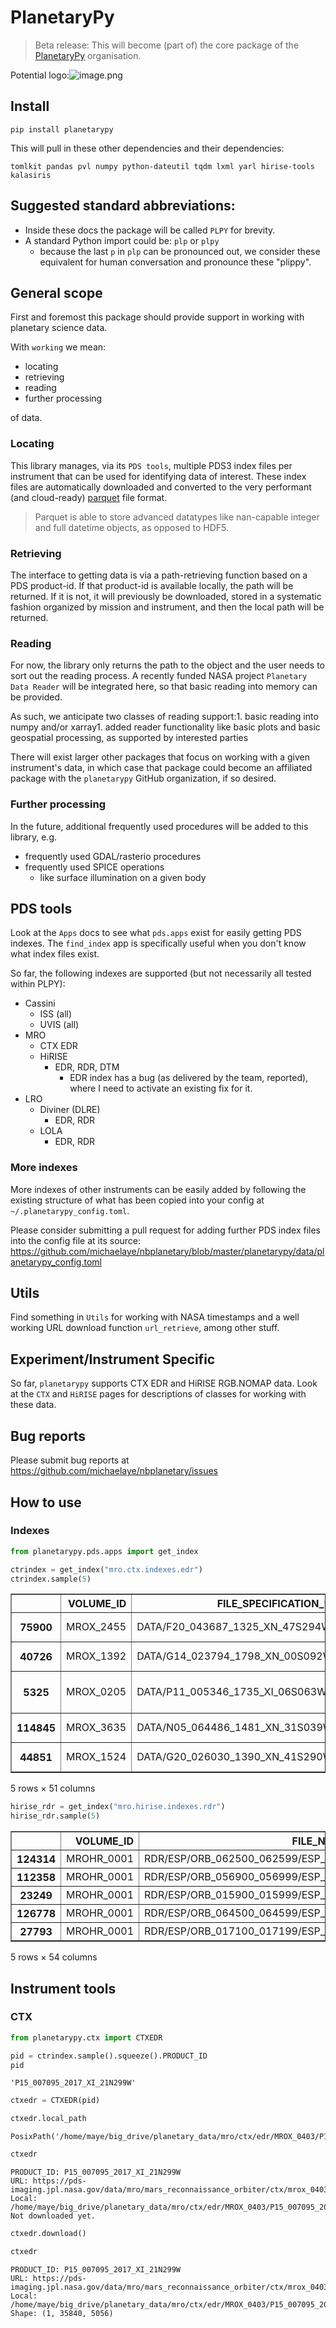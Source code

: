 # PlanetaryPy
> Beta release: This will become (part of) the core package of the <a href='https://planetarypy.org/'>PlanetaryPy</a> organisation.


Potential logo:![image.png](images/epilup_with_python_logo_with_axis.png)

## Install

`pip install planetarypy`

This will pull in these other dependencies and their dependencies:

`tomlkit pandas pvl numpy python-dateutil tqdm lxml yarl hirise-tools kalasiris`


## Suggested standard abbreviations: 
* Inside these docs the package will be called `PLPY` for brevity.
* A standard Python import could be: `plp` or `plpy`
  * because the last `p` in `plp` can be pronounced out, we consider these equivalent for human conversation and pronounce these "plippy".

## General scope

First and foremost this package should provide support in working with planetary science data.

With `working` we mean:

* locating
* retrieving
* reading
* further processing

of data.

### Locating
This library manages, via its `PDS tools`, multiple PDS3 index files per instrument that can be used for identifying data of interest.
These index files are automatically downloaded and converted to the very performant (and cloud-ready) [parquet](https://pandas.pydata.org/pandas-docs/stable/reference/api/pandas.read_parquet.html) file format.
> Parquet is able to store advanced datatypes like nan-capable integer and full datetime objects, as opposed to HDF5.

### Retrieving

The interface to getting data is via a path-retrieving function based on a PDS product-id.
If that product-id is available locally, the path will be returned.
If it is not, it will previously be downloaded, stored in a systematic fashion organized by mission and instrument, and then the local path will be returned.

### Reading
For now, the library only returns the path to the object and the user needs to sort out the reading process.
A recently funded NASA project `Planetary Data Reader` will be integrated here, so that basic reading into memory can be provided.

As such, we anticipate two classes of reading support:1. basic reading into numpy and/or xarray1. added reader functionality like basic plots and basic geospatial processing, as supported by interested parties

There will exist larger other packages that focus on working with a given instrument's data, in which case that package could become an affiliated package with the `planetarypy` GitHub organization, if so desired.

### Further processing
In the future, additional frequently used procedures will be added to this library, e.g.
* frequently used GDAL/rasterio procedures
* frequently used SPICE operations
  * like surface illumination on a given body

## PDS tools

Look at the `Apps` docs to see what `pds.apps` exist for easily getting PDS indexes.
The `find_index` app is specifically useful when you don't know what index files exist.

So far, the following indexes are supported (but not necessarily all tested within PLPY):

* Cassini
  * ISS (all)
  * UVIS (all)
* MRO
  * CTX
      EDR
  * HiRISE
    * EDR, RDR, DTM
      * EDR index has a bug (as delivered by the team, reported), where I need to activate an existing fix for it.
* LRO
  * Diviner (DLRE)
    * EDR, RDR
  * LOLA
    * EDR, RDR
    
### More indexes
More indexes of other instruments can be easily added by following the existing structure of what has been copied into your config at `~/.planetarypy_config.toml`.

Please consider submitting a pull request for adding further PDS index files into the config file at its source: https://github.com/michaelaye/nbplanetary/blob/master/planetarypy/data/planetarypy_config.toml

## Utils
Find something in `Utils` for working with NASA timestamps and a well working URL download function `url_retrieve`, among other stuff.

## Experiment/Instrument Specific

So far, `planetarypy` supports CTX EDR and HiRISE RGB.NOMAP data.
Look at the `CTX` and `HiRISE` pages for descriptions of classes for working with these data.

## Bug reports

Please submit bug reports at https://github.com/michaelaye/nbplanetary/issues

## How to use

### Indexes

```python
from planetarypy.pds.apps import get_index
```

```python
ctrindex = get_index("mro.ctx.indexes.edr")
ctrindex.sample(5)
```




<div>
<style scoped>
    .dataframe tbody tr th:only-of-type {
        vertical-align: middle;
    }

    .dataframe tbody tr th {
        vertical-align: top;
    }

    .dataframe thead th {
        text-align: right;
    }
</style>
<table border="1" class="dataframe">
  <thead>
    <tr style="text-align: right;">
      <th></th>
      <th>VOLUME_ID</th>
      <th>FILE_SPECIFICATION_NAME</th>
      <th>ORIGINAL_PRODUCT_ID</th>
      <th>PRODUCT_ID</th>
      <th>IMAGE_TIME</th>
      <th>INSTRUMENT_ID</th>
      <th>INSTRUMENT_MODE_ID</th>
      <th>LINE_SAMPLES</th>
      <th>LINES</th>
      <th>SPATIAL_SUMMING</th>
      <th>...</th>
      <th>SUB_SOLAR_LATITUDE</th>
      <th>SUB_SPACECRAFT_LONGITUDE</th>
      <th>SUB_SPACECRAFT_LATITUDE</th>
      <th>SOLAR_DISTANCE</th>
      <th>SOLAR_LONGITUDE</th>
      <th>LOCAL_TIME</th>
      <th>IMAGE_SKEW_ANGLE</th>
      <th>RATIONALE_DESC</th>
      <th>DATA_QUALITY_DESC</th>
      <th>ORBIT_NUMBER</th>
    </tr>
  </thead>
  <tbody>
    <tr>
      <th>75900</th>
      <td>MROX_2455</td>
      <td>DATA/F20_043687_1325_XN_47S294W.IMG</td>
      <td>4A_04_10DC014000</td>
      <td>F20_043687_1325_XN_47S294W</td>
      <td>2015-11-21 14:14:36.567</td>
      <td>CTX</td>
      <td>NIFL</td>
      <td>5056</td>
      <td>24576</td>
      <td>1</td>
      <td>...</td>
      <td>24.04</td>
      <td>294.73</td>
      <td>-47.57</td>
      <td>249238218.9</td>
      <td>71.38</td>
      <td>15.21</td>
      <td>89.2</td>
      <td>Hellas Planitia</td>
      <td>OK</td>
      <td>43687</td>
    </tr>
    <tr>
      <th>40726</th>
      <td>MROX_1392</td>
      <td>DATA/G14_023794_1798_XN_00S092W.IMG</td>
      <td>4A_04_1076020900</td>
      <td>G14_023794_1798_XN_00S092W</td>
      <td>2011-08-24 13:13:49.110</td>
      <td>CTX</td>
      <td>NIFL</td>
      <td>5056</td>
      <td>43008</td>
      <td>1</td>
      <td>...</td>
      <td>-4.36</td>
      <td>91.79</td>
      <td>-0.23</td>
      <td>229203270.8</td>
      <td>349.83</td>
      <td>14.16</td>
      <td>90.4</td>
      <td>Terrain north of Tithonium Chasma</td>
      <td>OK</td>
      <td>23794</td>
    </tr>
    <tr>
      <th>5325</th>
      <td>MROX_0205</td>
      <td>DATA/P11_005346_1735_XI_06S063W.IMG</td>
      <td>4A_04_1019013500</td>
      <td>P11_005346_1735_XI_06S063W</td>
      <td>2007-09-17 00:20:29.319</td>
      <td>CTX</td>
      <td>ITL</td>
      <td>5056</td>
      <td>52224</td>
      <td>1</td>
      <td>...</td>
      <td>-17.67</td>
      <td>63.21</td>
      <td>-6.51</td>
      <td>217090580.2</td>
      <td>315.16</td>
      <td>14.26</td>
      <td>90.2</td>
      <td>West Juventae Chasma and Ophir Planum</td>
      <td>OK</td>
      <td>5346</td>
    </tr>
    <tr>
      <th>114845</th>
      <td>MROX_3635</td>
      <td>DATA/N05_064486_1481_XN_31S039W.IMG</td>
      <td>4A_04_1146024F00</td>
      <td>N05_064486_1481_XN_31S039W</td>
      <td>2020-04-29 06:06:04.787</td>
      <td>CTX</td>
      <td>NIFL</td>
      <td>3776</td>
      <td>8192</td>
      <td>1</td>
      <td>...</td>
      <td>-5.07</td>
      <td>39.72</td>
      <td>-32.00</td>
      <td>215654598.6</td>
      <td>191.85</td>
      <td>15.94</td>
      <td>90.1</td>
      <td>Crater north of Argyre</td>
      <td>OK</td>
      <td>64486</td>
    </tr>
    <tr>
      <th>44851</th>
      <td>MROX_1524</td>
      <td>DATA/G20_026030_1390_XN_41S290W.IMG</td>
      <td>4A_04_108201CF00</td>
      <td>G20_026030_1390_XN_41S290W</td>
      <td>2012-02-14 18:31:34.526</td>
      <td>CTX</td>
      <td>NIFL</td>
      <td>3776</td>
      <td>21504</td>
      <td>1</td>
      <td>...</td>
      <td>23.91</td>
      <td>290.76</td>
      <td>-41.05</td>
      <td>249226043.2</td>
      <td>70.55</td>
      <td>15.23</td>
      <td>90.2</td>
      <td>Hellas Planitia</td>
      <td>OK</td>
      <td>26030</td>
    </tr>
  </tbody>
</table>
<p>5 rows × 51 columns</p>
</div>



```python
hirise_rdr = get_index("mro.hirise.indexes.rdr")
hirise_rdr.sample(5)
```




<div>
<style scoped>
    .dataframe tbody tr th:only-of-type {
        vertical-align: middle;
    }

    .dataframe tbody tr th {
        vertical-align: top;
    }

    .dataframe thead th {
        text-align: right;
    }
</style>
<table border="1" class="dataframe">
  <thead>
    <tr style="text-align: right;">
      <th></th>
      <th>VOLUME_ID</th>
      <th>FILE_NAME_SPECIFICATION</th>
      <th>INSTRUMENT_HOST_ID</th>
      <th>INSTRUMENT_ID</th>
      <th>OBSERVATION_ID</th>
      <th>PRODUCT_ID</th>
      <th>PRODUCT_VERSION_ID</th>
      <th>TARGET_NAME</th>
      <th>ORBIT_NUMBER</th>
      <th>MISSION_PHASE_NAME</th>
      <th>...</th>
      <th>LINE_PROJECTION_OFFSET</th>
      <th>SAMPLE_PROJECTION_OFFSET</th>
      <th>CORNER1_LATITUDE</th>
      <th>CORNER1_LONGITUDE</th>
      <th>CORNER2_LATITUDE</th>
      <th>CORNER2_LONGITUDE</th>
      <th>CORNER3_LATITUDE</th>
      <th>CORNER3_LONGITUDE</th>
      <th>CORNER4_LATITUDE</th>
      <th>CORNER4_LONGITUDE</th>
    </tr>
  </thead>
  <tbody>
    <tr>
      <th>124314</th>
      <td>MROHR_0001</td>
      <td>RDR/ESP/ORB_062500_062599/ESP_062586_1840/ESP_...</td>
      <td>MRO</td>
      <td>HIRISE</td>
      <td>ESP_062586_1840</td>
      <td>ESP_062586_1840_RED</td>
      <td>1</td>
      <td>MARS</td>
      <td>62586</td>
      <td>Extended Science Phase</td>
      <td>...</td>
      <td>493636.5</td>
      <td>-20081462.0</td>
      <td>3.9142</td>
      <td>349.5270</td>
      <td>3.9017</td>
      <td>349.4270</td>
      <td>4.1513</td>
      <td>349.3930</td>
      <td>4.1640</td>
      <td>349.4940</td>
    </tr>
    <tr>
      <th>112358</th>
      <td>MROHR_0001</td>
      <td>RDR/ESP/ORB_056900_056999/ESP_056945_1090/ESP_...</td>
      <td>MRO</td>
      <td>HIRISE</td>
      <td>ESP_056945_1090</td>
      <td>ESP_056945_1090_COLOR</td>
      <td>1</td>
      <td>MARS</td>
      <td>56945</td>
      <td>Extended Science Phase</td>
      <td>...</td>
      <td>405073.5</td>
      <td>2258479.5</td>
      <td>-71.0468</td>
      <td>280.3410</td>
      <td>-71.0497</td>
      <td>280.2890</td>
      <td>-70.7174</td>
      <td>280.1170</td>
      <td>-70.7146</td>
      <td>280.1680</td>
    </tr>
    <tr>
      <th>23249</th>
      <td>MROHR_0001</td>
      <td>RDR/ESP/ORB_015900_015999/ESP_015916_1640/ESP_...</td>
      <td>MRO</td>
      <td>HIRISE</td>
      <td>ESP_015916_1640</td>
      <td>ESP_015916_1640_RED</td>
      <td>1</td>
      <td>MARS</td>
      <td>15916</td>
      <td>Extended Science Phase</td>
      <td>...</td>
      <td>-3691490.0</td>
      <td>24911000.0</td>
      <td>-15.9461</td>
      <td>71.3223</td>
      <td>-15.9568</td>
      <td>71.2317</td>
      <td>-15.5863</td>
      <td>71.1847</td>
      <td>-15.5756</td>
      <td>71.2753</td>
    </tr>
    <tr>
      <th>126778</th>
      <td>MROHR_0001</td>
      <td>RDR/ESP/ORB_064500_064599/ESP_064551_1745/ESP_...</td>
      <td>MRO</td>
      <td>HIRISE</td>
      <td>ESP_064551_1745</td>
      <td>ESP_064551_1745_RED</td>
      <td>1</td>
      <td>MARS</td>
      <td>64551</td>
      <td>Extended Science Phase</td>
      <td>...</td>
      <td>-1267461.5</td>
      <td>-38647224.0</td>
      <td>-5.4864</td>
      <td>343.7370</td>
      <td>-5.4974</td>
      <td>343.6490</td>
      <td>-5.3569</td>
      <td>343.6310</td>
      <td>-5.3460</td>
      <td>343.7190</td>
    </tr>
    <tr>
      <th>27793</th>
      <td>MROHR_0001</td>
      <td>RDR/ESP/ORB_017100_017199/ESP_017182_1380/ESP_...</td>
      <td>MRO</td>
      <td>HIRISE</td>
      <td>ESP_017182_1380</td>
      <td>ESP_017182_1380_COLOR</td>
      <td>1</td>
      <td>MARS</td>
      <td>17182</td>
      <td>Extended Science Phase</td>
      <td>...</td>
      <td>-4928590.0</td>
      <td>9843080.0</td>
      <td>-42.0208</td>
      <td>71.4254</td>
      <td>-42.0228</td>
      <td>71.4017</td>
      <td>-41.6764</td>
      <td>71.3470</td>
      <td>-41.6743</td>
      <td>71.3705</td>
    </tr>
  </tbody>
</table>
<p>5 rows × 54 columns</p>
</div>



## Instrument tools

### CTX

```python
from planetarypy.ctx import CTXEDR
```









```python
pid = ctrindex.sample().squeeze().PRODUCT_ID
pid
```




    'P15_007095_2017_XI_21N299W'



```python
ctxedr = CTXEDR(pid)
```

```python
ctxedr.local_path
```




    PosixPath('/home/maye/big_drive/planetary_data/mro/ctx/edr/MROX_0403/P15_007095_2017_XI_21N299W/P15_007095_2017_XI_21N299W.IMG')



```python
ctxedr
```




    PRODUCT_ID: P15_007095_2017_XI_21N299W
    URL: https://pds-imaging.jpl.nasa.gov/data/mro/mars_reconnaissance_orbiter/ctx/mrox_0403/data/P15_007095_2017_XI_21N299W.IMG
    Local: /home/maye/big_drive/planetary_data/mro/ctx/edr/MROX_0403/P15_007095_2017_XI_21N299W/P15_007095_2017_XI_21N299W.IMG
    Not downloaded yet.



```python
ctxedr.download()
```

```python
ctxedr
```




    PRODUCT_ID: P15_007095_2017_XI_21N299W
    URL: https://pds-imaging.jpl.nasa.gov/data/mro/mars_reconnaissance_orbiter/ctx/mrox_0403/data/P15_007095_2017_XI_21N299W.IMG
    Local: /home/maye/big_drive/planetary_data/mro/ctx/edr/MROX_0403/P15_007095_2017_XI_21N299W/P15_007095_2017_XI_21N299W.IMG
    Shape: (1, 35840, 5056)


